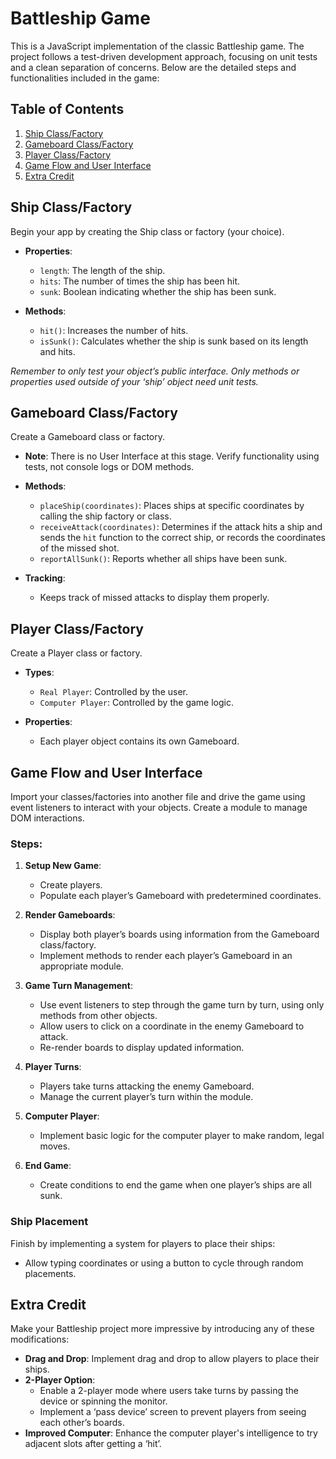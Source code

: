 # Battleship Game

This is a JavaScript implementation of the classic Battleship game. The project follows a test-driven development approach, focusing on unit tests and a clean separation of concerns. Below are the detailed steps and functionalities included in the game:

## Table of Contents

1. [Ship Class/Factory](#ship-classfactory)
2. [Gameboard Class/Factory](#gameboard-classfactory)
3. [Player Class/Factory](#player-classfactory)
4. [Game Flow and User Interface](#game-flow-and-user-interface)
5. [Extra Credit](#extra-credit)

## Ship Class/Factory

Begin your app by creating the Ship class or factory (your choice).

- **Properties**:
  - `length`: The length of the ship.
  - `hits`: The number of times the ship has been hit.
  - `sunk`: Boolean indicating whether the ship has been sunk.

- **Methods**:
  - `hit()`: Increases the number of hits.
  - `isSunk()`: Calculates whether the ship is sunk based on its length and hits.

_Remember to only test your object’s public interface. Only methods or properties used outside of your ‘ship’ object need unit tests._

## Gameboard Class/Factory

Create a Gameboard class or factory.

- **Note**: There is no User Interface at this stage. Verify functionality using tests, not console logs or DOM methods.

- **Methods**:
  - `placeShip(coordinates)`: Places ships at specific coordinates by calling the ship factory or class.
  - `receiveAttack(coordinates)`: Determines if the attack hits a ship and sends the `hit` function to the correct ship, or records the coordinates of the missed shot.
  - `reportAllSunk()`: Reports whether all ships have been sunk.

- **Tracking**:
  - Keeps track of missed attacks to display them properly.

## Player Class/Factory

Create a Player class or factory.

- **Types**:
  - `Real Player`: Controlled by the user.
  - `Computer Player`: Controlled by the game logic.

- **Properties**:
  - Each player object contains its own Gameboard.

## Game Flow and User Interface

Import your classes/factories into another file and drive the game using event listeners to interact with your objects. Create a module to manage DOM interactions.

### Steps:

1. **Setup New Game**:
   - Create players.
   - Populate each player’s Gameboard with predetermined coordinates.

2. **Render Gameboards**:
   - Display both player’s boards using information from the Gameboard class/factory.
   - Implement methods to render each player’s Gameboard in an appropriate module.

3. **Game Turn Management**:
   - Use event listeners to step through the game turn by turn, using only methods from other objects.
   - Allow users to click on a coordinate in the enemy Gameboard to attack.
   - Re-render boards to display updated information.

4. **Player Turns**:
   - Players take turns attacking the enemy Gameboard.
   - Manage the current player’s turn within the module.

5. **Computer Player**:
   - Implement basic logic for the computer player to make random, legal moves.

6. **End Game**:
   - Create conditions to end the game when one player’s ships are all sunk.

### Ship Placement

Finish by implementing a system for players to place their ships:

- Allow typing coordinates or using a button to cycle through random placements.

## Extra Credit

Make your Battleship project more impressive by introducing any of these modifications:

- **Drag and Drop**: Implement drag and drop to allow players to place their ships.
- **2-Player Option**: 
  - Enable a 2-player mode where users take turns by passing the device or spinning the monitor.
  - Implement a ‘pass device’ screen to prevent players from seeing each other’s boards.
- **Improved Computer**: Enhance the computer player's intelligence to try adjacent slots after getting a ‘hit’.